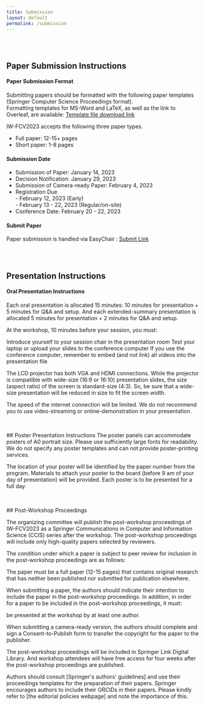 ```yaml
---
title: Submission
layout: default
permalink: /submission
---
```


<div style="height: 1rem;"></div>
<div class="hr"></div>
<div style="height: 1rem;"></div>

## Paper Submission Instructions

#### Paper Submission Format

Submitting papers should be formatted with the following paper templates (Springer Computer Science Proceedings format).  
Formatting templates for MS-Word and LaTeX, as well as the link to Overleaf, are available: [Template file download link](#)

IW-FCV2023 accepts the following three paper types.
* Full paper: 12-15+ pages
* Short paper: 1-8 pages

#### Submission Date

* Submission of Paper: January 14, 2023
* Decision Notification: January 29, 2023
* Submission of Camera-ready Paper: February 4, 2023
* Registration Due
    <br>- February 12, 2023 (Early)
    <br>- February 13 - 22, 2023 (Regular/on-site)
* Conference Date: February 20 - 22, 2023

#### Submit Paper
Paper submission is handled via EasyChair : [Submit Link](https://easychair.org/)

<div style="height: 1rem;"></div>
<div class="hr"></div>
<div style="height: 1rem;"></div>

## Presentation Instructions
#### Oral Presentation Instructions
Each oral presentation is allocated 15 minutes: 10 minutes for presentation + 5 minutes for Q&A and setup. And each extended-summary presentation is allocated 5 minutes for presentation + 2 minutes for Q&A and setup.

At the workshop, 10 minutes before your session, you must:

Introduce yourself to your session chair in the presentation room
Test your laptop or upload your slides to the conference computer
If you use the conference computer, remember to embed (and not link) all videos into the presentation file

The LCD projector has both VGA and HDMI connections. While the projector is compatible with wide-size (16:9 or 16:10) presentation slides, the size (aspect ratio) of the screen is standard-size (4:3). So, be sure that a wide-size presentation will be reduced in size to fit the screen width.

The speed of the internet connection will be limited. We do not recommend you to use video-streaming or online-demonstration in your presentation.

<div style="height: 1rem;"></div>
<div class="hr"></div>
<div style="height: 1rem;"></div>
## Poster Presentation Instructions
The poster panels can accommodate posters of A0 portrait size. Please use sufficiently large fonts for readability. We do not specify any poster templates and can not provide poster-printing services.

The location of your poster will be identified by the paper number from the program. Materials to attach your poster to the board (before 9 am of your day of presentation) will be provided. Each poster is to be presented for a full day.

<div style="height: 1rem;"></div>
<div class="hr"></div>
<div style="height: 1rem;"></div>
## Post-Workshop Proceedings

The organizing committee will publish the post-workshop proceedings of IW-FCV2023 as a Springer Communications in Computer and Information Science (CCIS) series after the workshop. The post-workshop proceedings will include only high-quality papers selected by reviewers.

The condition under which a paper is subject to peer review for inclusion in the post-workshop proceedings are as follows:

The paper must be a full paper (12-15 pages) that contains original research that has neither been published nor submitted for publication elsewhere.

When submitting a paper, the authors should indicate their intention to include the paper in the post-workshop proceedings.
In addition, in order for a paper to be included in the post-workshop proceedings, it must:

be presented at the workshop by at least one author.

When submitting a camera-ready version, the authors should complete and sign a Consent-to-Publish form to transfer the copyright for the paper to the publisher.

The post-workshop proceedings will be included in Springer Link Digital Library. And workshop attendees will have free access for four weeks after the post-workshop proceedings are published.

Authors should consult [Springer's authors' guidelines] and use their proceedings templates for the preparation of their papers. Springer encourages authors to include their ORCIDs in their papers. Please kindly refer to [the editorial policies webpage] and note the importance of this.